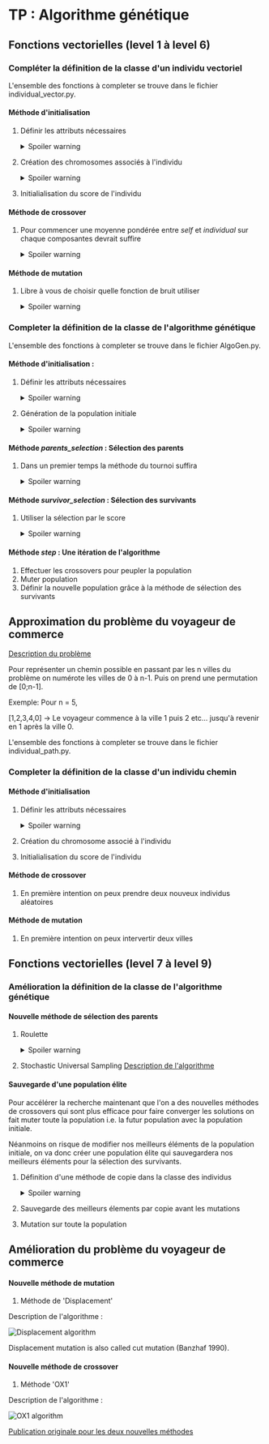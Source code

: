 # TP : Algorithme génétique

## Fonctions vectorielles (level 1 à level 6)

### Compléter la définition de la classe d'un individu vectoriel

L'ensemble des fonctions à completer se trouve dans le fichier individual_vector.py.

#### Méthode d'initialisation
1. Définir les attributs nécessaires
    <details>
    <summary>Spoiler warning</summary>
    
    * Dimension du vecteur (_shape_)
    * Interval de recherche (_starting_interval_)
    * Score de l'individu (_fitness_score_)
    * Fonction de score (_fitness_function_)
    * Chromosomes de l'individu (_chromosomes_)
    
    </details>

2. Création des chromosomes associés à l'individu
   <details>
    <summary>Spoiler warning</summary>
    
    * Création d'un array numpy de taille shape contenant des réels aléatoires compris dans l'interval _starting_interval_
    
    </details>
3. Initialialisation du score de l'individu

#### Méthode de crossover

1. Pour commencer une moyenne pondérée entre _self_ et _individual_ sur chaque composantes devrait suffire
    <details>
    <summary>Spoiler warning</summary>
    
    * Ne pas oublier de calculer le score des enfants
    
    </details>

#### Méthode de mutation


1. Libre à vous de choisir quelle fonction de bruit utiliser
    <details>
    <summary>Spoiler warning</summary>
    
    * Une gaussienne donne des résultats satisfaisants
    * Ne pas oublier de mettre à jour le score de l'individu
    
    </details>


### Completer la définition de la classe de l'algorithme génétique

L'ensemble des fonctions à completer se trouve dans le fichier AlgoGen.py.

#### Méthode d'initialisation :
1. Définir les attributs nécessaires
    <details>
    <summary>Spoiler warning</summary>
    
    * Population (population)
    * Taille de la population (pop_size)
    * Fréquence de mutation (mutation_rate)
    * Fréquence de crossover (crossover_rate)
    * Meilleur individu (best_indv)
    
    </details>
2. Génération de la population initiale
   <details>
    <summary>Spoiler warning</summary>
    
    * On créé une liste contenant les individus voulus grâce à l'argument _Indiv_ de la fonction _init_
    qui correspond à la classe _individual\_vector_ ou _individual\_path_ en fonction des besoins.

    Exemple : 

        Indiv(shape=shape, fitness_function=fitness_function, starting_interval=starting_interval)
    
    </details>


#### Méthode _parents_selection_  : Sélection des parents
1. Dans un premier temps la méthode du tournoi suffira
    <details>
    <summary>Spoiler warning</summary>

        * Pour trier un sous-ensemble de la population en fonction
        du score de l'individu on pourra utiliser :

        
            topk = sorted(sous_ensemble, key=lambda x: x.score)[-k:]
        
    </details>

#### Méthode _survivor_selection_ : Sélection des survivants

1. Utiliser la sélection par le score
    <details>
    <summary>Spoiler warning</summary>

    * Pour trier un sous-ensemble de la population en fonction
    du score de l'individu on pourra utiliser :

            topk = sorted(sous_ensemble, key=lambda x: x.score)[-k:]
        
    </details>

#### Méthode _step_ : Une itération de l'algorithme
1. Effectuer les crossovers pour peupler la population
2. Muter  population
3. Définir la nouvelle population grâce à la méthode de sélection des survivants


## Approximation du problème du voyageur de commerce

[Description du problème](https://fr.wikipedia.org/wiki/Probl%C3%A8me_du_voyageur_de_commerce)

Pour représenter un chemin possible en passant par les n villes du problème on numérote les villes de 0 à n-1. Puis on prend une permutation de [0;n-1].

Exemple:
Pour n = 5,

[1,2,3,4,0] -> Le voyageur commence à la ville 1 puis 2 etc... jusqu'à revenir en 1 après la ville 0.

L'ensemble des fonctions à completer se trouve dans le fichier individual_path.py.

### Completer la définition de la classe d'un individu chemin

#### Méthode d'initialisation
1. Définir les attributs nécessaires
    <details>
    <summary>Spoiler warning</summary>
    
    * Nombre de ville (shape)
    * Score de l'individu (fitness_score)
    * Fonction de fitness (fitness_function)
    * Chromosomes de l'individu (chromosomes)

    </details>

2. Création du chromosome associé à l'individu

3. Initialialisation du score de l'individu

#### Méthode de crossover

1. En première intention on peux prendre deux nouveux individus aléatoires

#### Méthode de mutation

1. En première intention on peux intervertir deux villes


## Fonctions vectorielles (level 7 à level 9)

### Amélioration la définition de la classe de l'algorithme génétique

#### Nouvelle méthode de sélection des parents

1. Roulette
    <details>
    <summary>Spoiler warning</summary>
        
    Si tu es arrivé là c'est que tu te débrouilles bien mais voilà une syntaxe qui pourra surêment te servir :
        parents = np.random.choice(self.population, size=2, p=proba)
    </details>
2. Stochastic Universal Sampling [Description de l'algorithme](https://en.wikipedia.org/wiki/Stochastic_universal_sampling)

#### Sauvegarde d'une population élite

Pour accélérer la recherche maintenant que l'on a des nouvelles méthodes de crossovers qui sont plus efficace pour faire converger les solutions on fait muter toute la population i.e. la futur population avec la population initiale.

Néanmoins on risque de modifier nos meilleurs éléments de la population initiale, on va donc créer une population élite qui sauvegardera nos meilleurs éléments pour la sélection des survivants.

1. Définition d'une méthode de copie dans la classe des individus
    <details>
    <summary>Spoiler warning</summary>
        
    Attention ne pas oublier que les listes et les arrays numpy sont référencés par rapport à leur adresse mémoire.
    </details>
    
2. Sauvegarde des meilleurs élements par copie avant les mutations
3. Mutation sur toute la population

## Amélioration du problème du voyageur de commerce

#### Nouvelle méthode de mutation

1. Méthode de 'Displacement' 

Description de l'algorithme :

![Displacement algorithm](./images/Displacement.PNG)

Displacement mutation is also called cut mutation (Banzhaf 1990).

#### Nouvelle méthode de crossover

1. Méthode 'OX1'

Description de l'algorithme :

![OX1 algorithm](./images/OX1.PNG)

[Publication originale pour les deux nouvelles méthodes](https://link.springer.com/content/pdf/10.1023/A:1006529012972.pdf)
